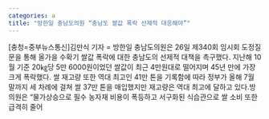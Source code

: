 ```yaml
---
categories: a
title: "방한일 충남도의원 “충남도 쌀값 폭락 선제적 대응해야”"
---
```

[충청=중부뉴스통신]김만식 기자 = 방한일 충남도의원은 26일 제340회 임시회 도정질문을 통해 올가을 수확기 쌀값 폭락에 대한 충남도의 선제적 대책을 촉구했다. 지난해 10월 기준 20㎏당 5만 6000원이었던 쌀값이 최근 4만원대로 떨어지며 45년 만에 가장 크게 폭락했다. 쌀 재고량 또한 역대 최고인 41만 톤을 기록함에 따라 정부가 올해 7월 말까지 세 차례에 걸쳐 쌀 37만 톤을 매입했지만 재고량은 역대 최고에 달하고 있다.방 의원은 “물가상승으로 필수 농자재 비용이 폭등하고 서구화된 식습관으로 쌀 소비 또한 급격히 줄어